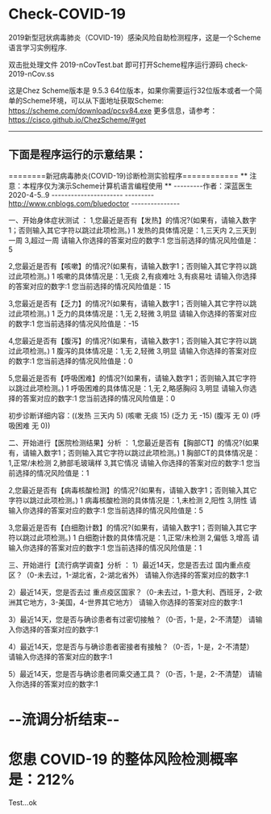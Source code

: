 # Check-COVID-19
2019新型冠状病毒肺炎（COVID-19）感染风险自助检测程序，这是一个Scheme语言学习实例程序.

双击批处理文件 2019-nCovTest.bat 即可打开Scheme程序运行源码 check-2019-nCov.ss

这是Chez Scheme版本是 9.5.3 64位版本，如果你需要运行32位版本或者一个简单的Scheme环境，可以从下面地址获取Scheme:
https://scheme.com/download/pcsv84.exe
更多信息，请参考：
https://cisco.github.io/ChezScheme/#get

--------------------------
下面是程序运行的示意结果：
--------------------------

========新冠病毒肺炎(COVID-19)诊断检测实验程序============
**    注意：本程序仅为演示Scheme计算机语言编程使用       **
---------作者：深蓝医生 2020-4-5..9  ----------------------
---------http://www.cnblogs.com/bluedoctor  ---------------

 一、开始身体症状测试 ：
1,您最近是否有【发热】的情况?(如果有，请输入数字1；否则输入其它字符以跳过此项检测。)
1
发热的具体情况是：1,三天内 2,三天到一周 3,超过一周
请输入你选择的答案对应的数字:1
您当前选择的情况风险值是：5

2,您最近是否有【咳嗽】的情况?(如果有，请输入数字1；否则输入其它字符以跳过此项检测。)
1
咳嗽的具体情况是：1,无痰 2,有痰难吐 3,有痰易吐
请输入你选择的答案对应的数字:1
您当前选择的情况风险值是：15

3,您最近是否有【乏力】的情况?(如果有，请输入数字1；否则输入其它字符以跳过此项检测。)
1
乏力的具体情况是：1,无 2,轻微 3,明显
请输入你选择的答案对应的数字:1
您当前选择的情况风险值是：-15

4,您最近是否有【腹泻】的情况?(如果有，请输入数字1；否则输入其它字符以跳过此项检测。)
1
腹泻的具体情况是：1,无 2,轻微 3,明显
请输入你选择的答案对应的数字:1
您当前选择的情况风险值是：0

5,您最近是否有【呼吸困难】的情况?(如果有，请输入数字1；否则输入其它字符以跳过此项检测。)
1
呼吸困难的具体情况是：1,无 2,略感胸闷 3,明显
请输入你选择的答案对应的数字:1
您当前选择的情况风险值是：0

初步诊断详细内容：((发热 三天内 5) (咳嗽 无痰 15) (乏力 无 -15) (腹泻 无 0) (呼吸困难 无 0))

 二、开始进行【医院检测结果】分析 ：
1,您最近是否有【胸部CT】的情况?(如果有，请输入数字1；否则输入其它字符以跳过此项检测。)
1
胸部CT的具体情况是：1,正常/未检测 2,肺部毛玻璃样 3,其它情况
请输入你选择的答案对应的数字:1
您当前选择的情况风险值是：1

2,您最近是否有【病毒核酸检测】的情况?(如果有，请输入数字1；否则输入其它字符以跳过此项检测。)
1
病毒核酸检测的具体情况是：1,未检测 2,阳性 3,阴性
请输入你选择的答案对应的数字:1
您当前选择的情况风险值是：5

3,您最近是否有【白细胞计数】的情况?(如果有，请输入数字1；否则输入其它字符以跳过此项检测。)
1
白细胞计数的具体情况是：1,正常/未检测 2,偏低 3,增高
请输入你选择的答案对应的数字:1
您当前选择的情况风险值是：1

 三、开始进行【流行病学调查】分析 ：
1）最近14天，您是否去过 国内重点疫区？（0-未去过，1-湖北省，2-湖北省外）
请输入你选择的答案对应的数字:1

2）最近14天，您是否去过 重点疫区国家？（0-未去过，1-意大利、西班牙，2-欧洲其它地方，3-美国，4-世界其它地方）
请输入你选择的答案对应的数字:1

3）最近14天，您是否与确诊患者有过密切接触？（0-否，1-是，2-不清楚）
请输入你选择的答案对应的数字:1

4）最近14天，您是否与与确诊患者密接者有接触？（0-否，1-是，2-不清楚）
请输入你选择的答案对应的数字:1

5）最近14天，您是否与确诊患者同乘交通工具？（0-否，1-是，2-不清楚）
请输入你选择的答案对应的数字:1

--流调分析结束--
========================================
您患 COVID-19 的整体风险检测概率是：212%
========================================
Test...ok



